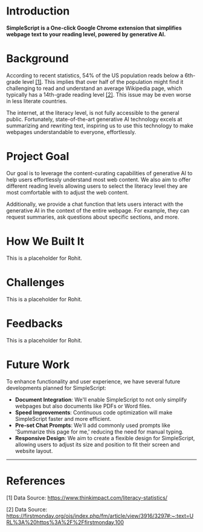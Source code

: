 # Introduction

**SimpleScript is a One-click Google Chrome extension that simplifies webpage text to your reading level, powered by generative AI.**

# Background

According to recent statistics, 54% of the US population reads below a 6th-grade level [[1]](#1). This implies that over half of the population might find it challenging to read and understand an average Wikipedia page, which typically has a 14th-grade reading level [[2]](#2). This issue may be even worse in less literate countries.

The internet, at the literacy level, is not fully accessible to the general public. Fortunately, state-of-the-art generative AI technology excels at summarizing and rewriting text, inspiring us to use this technology to make webpages understandable to everyone, effortlessly.

# Project Goal

Our goal is to leverage the content-curating capabilities of generative AI to help users effortlessly understand most web content. We also aim to offer different reading levels allowing users to select the literacy level they are most comfortable with to adjust the web content.

Additionally, we provide a chat function that lets users interact with the generative AI in the context of the entire webpage. For example, they can request summaries, ask questions about specific sections, and more.

# How We Built It

This is a placeholder for Rohit.

# Challenges

This is a placeholder for Rohit.

# Feedbacks

This is a placeholder for Rohit.

# Future Work

To enhance functionality and user experience, we have several future developments planned for SimpleScript:

- **Document Integration**: We'll enable SimpleScript to not only simplify webpages but also documents like PDFs or Word files.
- **Speed Improvements**: Continuous code optimization will make SimpleScript faster and more efficient.
- **Pre-set Chat Prompts**: We'll add commonly used prompts like 'Summarize this page for me,' reducing the need for manual typing.
- **Responsive Design**: We aim to create a flexible design for SimpleScript, allowing users to adjust its size and position to fit their screen and website layout.

---
# References
<a id="1">[1]</a>
Data Source: https://www.thinkimpact.com/literacy-statistics/

<a id="2">[2]</a>
Data Source: https://firstmonday.org/ojs/index.php/fm/article/view/3916/3297#:~:text=URL%3A%20https%3A%2F%2Ffirstmonday,100
